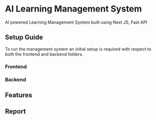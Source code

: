# AI Learning Management System
AI powered Learning Management System built using Next JS, Fast API

## Setup Guide
To run the management system an initial setup is required with respect to both the frontend and backend folders.

### Frontend

### Backend

## Features

## Report
